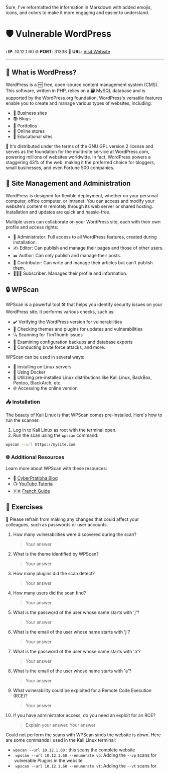 Sure, I've reformatted the information in Markdown with added emojis, icons, and colors to make it more engaging and easier to understand.

# 🛡️ Vulnerable WordPress

ℹ️ **IP**: 10.12.1.60
🌐 **PORT**: 31338
🔗 **URL**: [Visit Website](http://10.12.1.60:31338/)

---

## 🤔 What is WordPress?

WordPress is a 🆓 free, open-source content management system (CMS). This software, written in PHP, relies on a 🗃️ MySQL database and is supported by the WordPress.org foundation. WordPress's versatile features enable you to create and manage various types of websites, including:
- 💼 Business sites
- 📚 Blogs
- 🎨 Portfolios
- 🛒 Online stores
- 🏫 Educational sites

📘 It's distributed under the terms of the GNU GPL version 2 license and serves as the foundation for the multi-site service at WordPress.com, powering millions of websites worldwide. In fact, WordPress powers a staggering 43% of the web, making it the preferred choice for bloggers, small businesses, and even Fortune 500 companies.

## 🏢 Site Management and Administration

WordPress is designed for flexible deployment, whether on your personal computer, office computer, or intranet. You can access and modify your website's content 🌐 remotely through its web server or shared hosting. Installation and updates are quick and hassle-free.

Multiple users can collaborate on your WordPress site, each with their own profile and access rights:
- 👑 Administrator: Full access to all WordPress features, created during installation.
- ✍️ Editor: Can publish and manage their pages and those of other users.
- ✒️ Author: Can only publish and manage their posts.
- 📝 Contributor: Can write and manage their articles but can't publish them.
- 🧑‍🤝‍🧑 Subscriber: Manages their profile and information.

## 🔒 WPScan

WPScan is a powerful tool 🛠️ that helps you identify security issues on your WordPress site. It performs various checks, such as:
- ✔️ Verifying the WordPress version for vulnerabilities
- 🔄 Checking themes and plugins for updates and vulnerabilities
- 🔍 Scanning for TimThumb issues
- 📂 Examining configuration backups and database exports
- 🤖 Conducting brute force attacks, and more.

WPScan can be used in several ways:
- 🐧 Installing on Linux servers
- 🐳 Using Docker
- 🦉 Utilizing pre-installed Linux distributions like Kali Linux, BackBox, Pentoo, BlackArch, etc.
- 🌐 Accessing the online version

### 📥 Installation

The beauty of Kali Linux is that WPScan comes pre-installed. Here's how to run the scanner:
1. Log in to Kali Linux as root with the terminal open.
2. Run the scan using the `wpscan` command:

```bash
wpscan --url https://mysite.com
```

### 🌐 Additional Resources

Learn more about WPScan with these resources:
- 📖 [CyberPratibha Blog](https://www.cyberpratibha.com/blog/wpscan-kali-linux-tutorial/)
- 📺 [YouTube Tutorial](https://www.youtube.com/watch?v=aiVBMxaa2BM&ab_channel=TECHYRICK)
- 🇫🇷 [French Guide](https://www.it-connect.fr/comment-auditer-un-site-wordpress-avec-wpscan/)

## 🧩 Exercises

🚫 Please refrain from making any changes that could affect your colleagues, such as passwords or user accounts.

1. How many vulnerabilities were discovered during the scan?
   > Your answer

2. What is the theme identified by WPScan?
   > Your answer

3. How many plugins did the scan detect?
   > Your answer

4. How many users did the scan find?
   > Your answer

5. What is the password of the user whose name starts with 'j'?
   > Your answer

6. What is the email of the user whose name starts with 'j'?
   > Your answer

7. What is the password of the user whose name starts with 'a'?
   > Your answer

8. What is the email of the user whose name starts with 'a'?
   > Your answer

9. What vulnerability could be exploited for a Remote Code Execution (RCE)?
   > Your answer

10. If you have administrator access, do you need an exploit for an RCE?
    > Explain your answer.
    > Your answer
    

Could not perform the scans with WPScan sinds the website is down. Here are some commands I used in the Kali Linux terminal:

-  `wpscan --url 10.12.1.60` : this scans the complete website
- ` wpscan --url 10.12.1.60 --enumerate vp`: Adding the `--vp` scans for  vulnerable Plugins in the website
- ` wpscan --url 10.12.1.60 --enumerate vt`: Adding the `--vt` scans for 